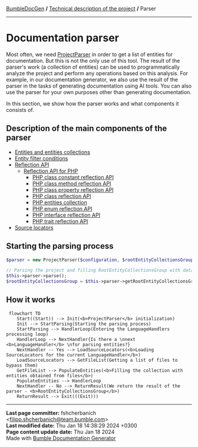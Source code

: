[BumbleDocGen](/docs/README.md) **/**
[Technical description of the project](/docs/tech/readme.md) **/**
Parser

---


# Documentation parser

Most often, we need [ProjectParser](/docs/tech/02_parser/classes/ProjectParser.md) in order to get a list of entities for documentation.
But this is not the only use of this tool. The result of the parser's work (a collection of entities) can be used to programmatically analyze the project and perform any operations based on this analysis.
For example, in our documentation generator, we also use the result of the parser in the tasks of generating documentation using AI tools.
You can also use the parser for your own purposes other than generating documentation.

In this section, we show how the parser works and what components it consists of.

## Description of the main components of the parser


- [Entities and entities collections](/docs/tech/02_parser/entity.md)
- [Entity filter conditions](/docs/tech/02_parser/entityFilterCondition.md)
- [Reflection API](/docs/tech/02_parser/reflectionApi/readme.md)    
    - [Reflection API for PHP](/docs/tech/02_parser/reflectionApi/php/readme.md)    
        - [PHP class constant reflection API](/docs/tech/02_parser/reflectionApi/php/phpClassConstantReflectionApi.md)
        - [PHP class method reflection API](/docs/tech/02_parser/reflectionApi/php/phpClassMethodReflectionApi.md)
        - [PHP class property reflection API](/docs/tech/02_parser/reflectionApi/php/phpClassPropertyReflectionApi.md)
        - [PHP class reflection API](/docs/tech/02_parser/reflectionApi/php/phpClassReflectionApi.md)
        - [PHP entities collection](/docs/tech/02_parser/reflectionApi/php/phpEntitiesCollection.md)
        - [PHP enum reflection API](/docs/tech/02_parser/reflectionApi/php/phpEnumReflectionApi.md)
        - [PHP interface reflection API](/docs/tech/02_parser/reflectionApi/php/phpInterfaceReflectionApi.md)
        - [PHP trait reflection API](/docs/tech/02_parser/reflectionApi/php/phpTraitReflectionApi.md)
- [Source locators](/docs/tech/02_parser/sourceLocator.md)

## Starting the parsing process

```php
$parser = new ProjectParser($configuration, $rootEntityCollectionsGroup);

// Parsing the project and filling RootEntityCollectionsGroup with data
$this->parser->parse();
$rootEntityCollectionsGroup = $this->parser->getRootEntityCollectionsGroup();
```

## How it works

```mermaid
 flowchart TD
    Start((Start)) --> Init(<b>ProjectParser</b> initialization)
    Init --> StartParsing(Starting the parsing process)
    StartParsing --> HandlerLoop(Entering the LanguageHandlers processing loop)
    HandlerLoop --> NextHandler{Is there a \nnext <b>LanguageHandler</b> \nfor parsing entities?}
    NextHandler -- Yes --> LoadSourceLocators(<b>Loading SourceLocators for the current LanguageHandler</b>)
    LoadSourceLocators --> GetFileList(Getting a list of files to bypass them)
    GetFileList --> PopulateEntities(<b>Filling the collection with entities obtained from files</b>)
    PopulateEntities --> HandlerLoop
    NextHandler -- No --> ReturnResult(We return the result of the parser - <b>RootEntityCollectionsGroup</b>)
    ReturnResult --> Exit(((Exit)))
```

---

**Last page committer:** fshcherbanich &lt;filipp.shcherbanich@team.bumble.com&gt;<br>**Last modified date:**   Thu Jan 18 14:38:29 2024 +0300<br>**Page content update date:** Thu Jan 18 2024<br>Made with [Bumble Documentation Generator](https://github.com/bumble-tech/bumble-doc-gen/blob/master/docs/README.md)